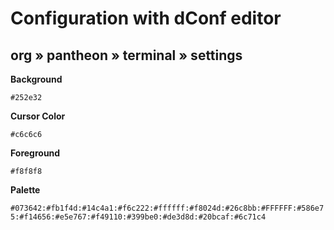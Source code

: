# Configuration with dConf editor

## org » pantheon » terminal » settings

**Background**

`#252e32`

**Cursor Color**

`#c6c6c6`

**Foreground**

`#f8f8f8`

**Palette**

`#073642:#fb1f4d:#14c4a1:#f6c222:#ffffff:#f8024d:#26c8bb:#FFFFFF:#586e75:#f14656:#e5e767:#f49110:#399be0:#de3d8d:#20bcaf:#6c71c4`